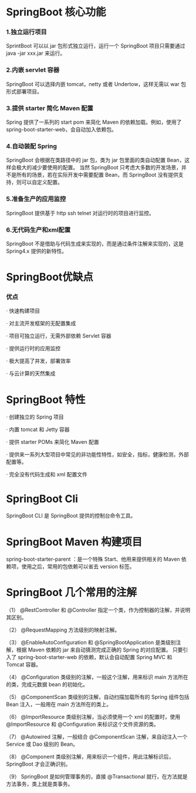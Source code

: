 # SpringBoot 核心功能

### 1.独立运行项目

SprintBoot 可以以 jar 包形式独立运行，运行一个 SpringBoot 项目只需要通过 java -jar xxx.jar 来运行。

### 2.内嵌 servlet 容器

SpringBoot 可以选择内嵌 tomcat，netty 或者 Undertow，这样无需以 war 包形式部署项目。

### 3.提供 starter 简化 Maven 配置

Spring 提供了一系列的 start pom 来简化 Maven 的依赖加载。例如，使用了 spring-boot-starter-web，会自动加入依赖包。

### 4.自动装配 Spring

SpringBoot 会根据在类路径中的 jar 包，类为 jar 包里面的类自动配置 Bean，这样会极大的减少要使用的配置。
当然 SpringBoot 只考虑大多数的开发场景，并不是所有的场景，若在实际开发中需要配置 Bean，而 SpringBoot 没有提供支持，则可以自定义配置。

### 5.准备生产的应用监控

SpringBoot 提供基于 http ssh telnet 对运行时的项目进行监控。

### 6.无代码生产和xml配置

SpringBoot 不是借助与代码生成来实现的，而是通过条件注解来实现的，这是 Spring4.x 提供的新特性。

# SpringBoot优缺点

### 优点

· 快速构建项目

· 对主流开发框架的无配置集成

· 项目可独立运行，无需外部依赖 Servlet 容器

· 提供运行时的应用监控

· 极大提高了并发，部署效率

· 与云计算的天然集成

# SpringBoot 特性

· 创建独立的 Spring 项目

· 内置 tomcat 和 Jetty 容器

· 提供 starter POMs 来简化 Maven 配置

· 提供来一系列大型项目中常见的非功能性特性，如安全，指标，健康检测，外部配置等。

· 完全没有代码生成和 xml 配置文件

# SpringBoot Cli

SpringBoot CLI 是 SpringBoot 提供的控制台命令工具。

# SpringBoot Maven 构建项目

spring-boot-starter-parent ：是一个特殊 Start、他用来提供相关的 Maven 依赖项，使用之后，常用的包依赖可以省去 version 标签。

# SpringBoot 几个常用的注解

（1） @RestController 和 @Controller 指定一个类，作为控制器的注解，并说明其区别。

（2） @RequestMapping 方法级别的映射注解。

（3） @EnableAutoConfiguration 和 @SpringBootApplication 是类级别注解，根据 Maven 依赖的 jar 来自动猜测完成正确的 Spring 的对应配置。
只要引入了 spring-boot-starter-web 的依赖，默认会自动配置 Spring MVC 和 Tomcat 容器。

（4） @Configuration 类级别的注解，一般这个注解，用来标识 main 方法所在的类，完成元数据 bean 的初始化。

（5） @ComponentScan 类级别的注解，自动扫描加载所有的 Spring 组件包括 Bean 注入，一般用在 main 方法所在的类上。

（6） @ImportResource 类级别注解，当必须使用一个 xml 的配置时，使用 @ImportResource 和 @Configuration 来标识这个文件资源的类。

（7） @Autowired 注解，一般结合 @ComponentScan 注解，来自动注入一个 Service 或 Dao 级别的 Bean。

（8） @Component 类级别注解，用来标识一个组件，用此注解标识后， SpringBoot 才会正确识别。

（9） SpringBoot 是如何管理事务的，直接 @Transactional 就行，在方法就是方法事务，类上就是类事务。
